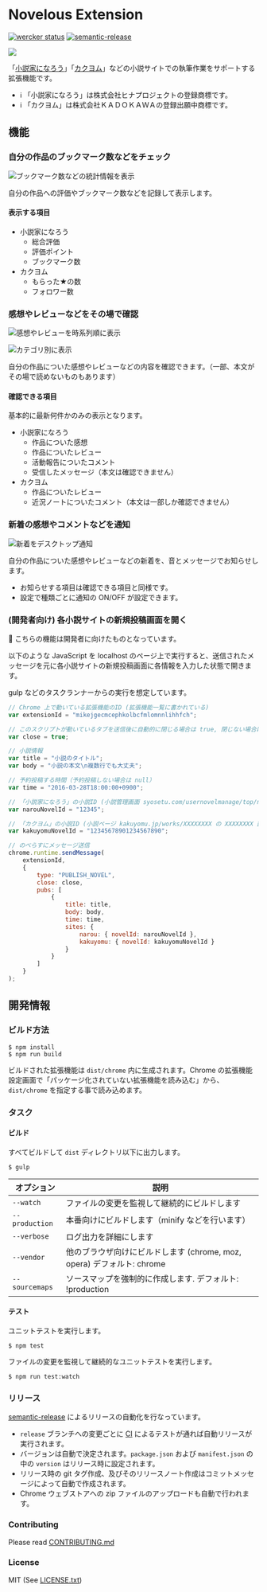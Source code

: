 # Novelous Extension

[![wercker status](https://app.wercker.com/status/49bea2b1aed53fb3fb3bb9dfec202111/s/master "wercker status")](https://app.wercker.com/project/bykey/49bea2b1aed53fb3fb3bb9dfec202111) [![semantic-release](https://img.shields.io/badge/%20%20%F0%9F%93%A6%F0%9F%9A%80-semantic--release-e10079.svg)](https://github.com/semantic-release/semantic-release)

![](app/images/logo.png)

「[小説家になろう](http://syosetu.com/)」「[カクヨム](https://kakuyomu.jp/)」などの小説サイトでの執筆作業をサポートする拡張機能です。

- :information_source: 「小説家になろう」は株式会社ヒナプロジェクトの登録商標です。
- :information_source: 「カクヨム」は株式会社ＫＡＤＯＫＡＷＡの登録出願中商標です。

## 機能

### 自分の作品のブックマーク数などをチェック

![ブックマーク数などの統計情報を表示](resources/screenshots/screen1.png)

自分の作品への評価やブックマーク数などを記録して表示します。

#### 表示する項目

- 小説家になろう
    - 総合評価
    - 評価ポイント
    - ブックマーク数
- カクヨム
    - もらった★の数
    - フォロワー数

### 感想やレビューなどをその場で確認

![感想やレビューを時系列順に表示](resources/screenshots/screen2.png)

![カテゴリ別に表示](resources/screenshots/screen3.png)

自分の作品についた感想やレビューなどの内容を確認できます。（一部、本文がその場で読めないものもあります）

#### 確認できる項目

基本的に最新何件かのみの表示となります。

- 小説家になろう
    - 作品についた感想
    - 作品についたレビュー
    - 活動報告についたコメント
    - 受信したメッセージ（本文は確認できません）
- カクヨム
    - 作品についたレビュー
    - 近況ノートについたコメント（本文は一部しか確認できません）

### 新着の感想やコメントなどを通知

![新着をデスクトップ通知](resources/screenshots/screen4.png)

自分の作品についた感想やレビューなどの新着を、音とメッセージでお知らせします。

- お知らせする項目は確認できる項目と同様です。
- 設定で種類ごとに通知の ON/OFF が設定できます。

### (開発者向け) 各小説サイトの新規投稿画面を開く

:wrench: こちらの機能は開発者に向けたものとなっています。

以下のような JavaScript を localhost のページ上で実行すると、送信されたメッセージを元に各小説サイトの新規投稿画面に各情報を入力した状態で開きます。

gulp などのタスクランナーからの実行を想定しています。

```js
// Chrome 上で動いている拡張機能のID (拡張機能一覧に書かれている)
var extensionId = "mikejgecmcephkolbcfmlomnnlihhfch";

// このスクリプトが動いているタブを送信後に自動的に閉じる場合は true, 閉じない場合は false
var close = true;

// 小説情報
var title = "小説のタイトル";
var body = "小説の本文\n複数行でも大丈夫";

// 予約投稿する時間（予約投稿しない場合は null）
var time = "2016-03-28T18:00:00+0900";

// 「小説家になろう」の小説ID (小説管理画面 syosetu.com/usernovelmanage/top/ncode/XXXXX/ の XXXXX 部分)
var narouNovelId = "12345";

// 「カクヨム」の小説ID (小説ページ kakuyomu.jp/works/XXXXXXXX の XXXXXXXX 部分)
var kakuyomuNovelId = "12345678901234567890";

// のべらすにメッセージ送信
chrome.runtime.sendMessage(
    extensionId,
    {
        type: "PUBLISH_NOVEL",
        close: close,
        pubs: [
            {
                title: title,
                body: body,
                time: time,
                sites: {
                    narou: { novelId: narouNovelId },
                    kakuyomu: { novelId: kakuyomuNovelId }
                }
            }
        ]
    }
);
```

## 開発情報

### ビルド方法

    $ npm install
    $ npm run build

ビルドされた拡張機能は `dist/chrome` 内に生成されます。Chrome の拡張機能設定画面で「パッケージ化されていない拡張機能を読み込む」から、`dist/chrome` を指定する事で読み込めます。

### タスク

#### ビルド

すべてビルドして `dist` ディレクトリ以下に出力します。

	$ gulp

| オプション | 説明 |
| ---------- | ---- |
| `--watch` | ファイルの変更を監視して継続的にビルドします |
| `--production` | 本番向けにビルドします（minify などを行います） |
| `--verbose` | ログ出力を詳細にします |
| `--vendor` | 他のブラウザ向けにビルドします (chrome, moz, opera)  デフォルト: chrome |
| `--sourcemaps` | ソースマップを強制的に作成します. デフォルト: !production |

#### テスト

ユニットテストを実行します。

    $ npm test

ファイルの変更を監視して継続的なユニットテストを実行します。

    $ npm run test:watch

### リリース

[semantic-release](https://github.com/semantic-release/semantic-release) によるリリースの自動化を行なっています。

- `release` ブランチへの変更ごとに [CI](https://app.wercker.com/project/bykey/49bea2b1aed53fb3fb3bb9dfec202111) によるテストが通れば自動リリースが実行されます。
- バージョンは自動で決定されます。`package.json` および `manifest.json` の中の `version` はリリース時に設定されます。
- リリース時の git タグ作成、及びそのリリースノート作成はコミットメッセージによって自動で作成されます。
- Chrome ウェブストアへの zip ファイルのアップロードも自動で行われます。

### Contributing

Please read [CONTRIBUTING.md](CONTRIBUTING.md)

### License

MIT (See [LICENSE.txt](LICENSE.txt))
